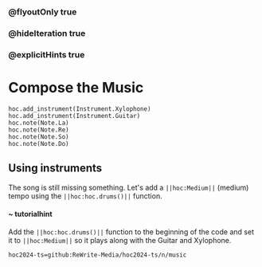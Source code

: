 ### @flyoutOnly true
### @hideIteration true
### @explicitHints true

# Compose the Music

```python-template
hoc.add_instrument(Instrument.Xylophone)
hoc.add_instrument(Instrument.Guitar)
hoc.note(Note.La)
hoc.note(Note.Re)
hoc.note(Note.So)
hoc.note(Note.Do)
```

## Using instruments
The song is still missing something. Let's add a ``||hoc:Medium||`` (medium) tempo using the ``||hoc:hoc.drums()||`` function.

#### ~ tutorialhint
Add the ``||hoc:hoc.drums()||`` function to the beginning of the code and set it to ``||hoc:Medium||`` so it plays along with the Guitar and Xylophone.


```package
hoc2024-ts=github:ReWrite-Media/hoc2024-ts/n/music
```